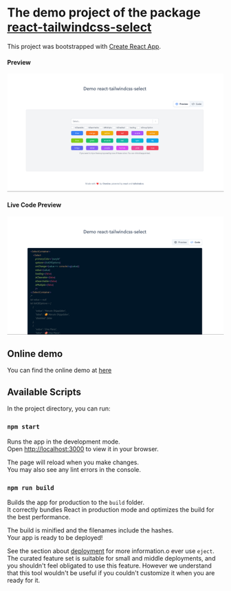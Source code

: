 # The demo project of the package [react-tailwindcss-select](https://github.com/onesine/react-tailwindcss-select)

This project was bootstrapped with [Create React App](https://github.com/facebook/create-react-app).

#### Preview
<p align="center">
<img src="https://raw.githubusercontent.com/dugi-x/demo-react-tailwindcss-select/master/assets/img/Screen_Shot_preview_2023-11-06.png" alt="preview react-tailwindcss-select">
</p>

#### Live Code Preview
<p align="center">
<img src="https://raw.githubusercontent.com/dugi-x/demo-react-tailwindcss-select/master/assets/img/Screen_Shot_code_2023-11-06.png" alt="live code preview react-tailwindcss-select">
</p>

## Online demo
You can find the online demo at [here](https://demo-react-tailwindcss-select.vercel.app/)

## Available Scripts

In the project directory, you can run:

### `npm start`

Runs the app in the development mode.\
Open [http://localhost:3000](http://localhost:3000) to view it in your browser.

The page will reload when you make changes.\
You may also see any lint errors in the console.

### `npm run build`

Builds the app for production to the `build` folder.\
It correctly bundles React in production mode and optimizes the build for the best performance.

The build is minified and the filenames include the hashes.\
Your app is ready to be deployed!

See the section about [deployment](https://facebook.github.io/create-react-app/docs/deployment) for more information.o ever use `eject`. The curated feature set is suitable for small and middle deployments, and you shouldn't feel obligated to use this feature. However we understand that this tool wouldn't be useful if you couldn't customize it when you are ready for it.